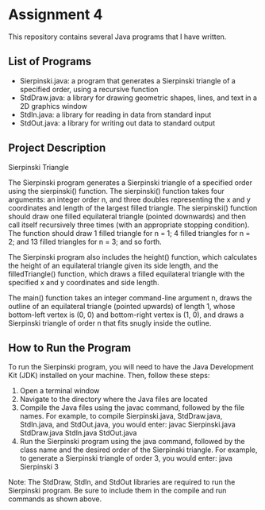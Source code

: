 # Assignment 4

This repository contains several Java programs that I have written.

## List of Programs

- Sierpinski.java: a program that generates a Sierpinski triangle of a specified order, using a recursive function
- StdDraw.java: a library for drawing geometric shapes, lines, and text in a 2D graphics window
- StdIn.java: a library for reading in data from standard input
- StdOut.java: a library for writing out data to standard output

## Project Description

Sierpinski Triangle

The Sierpinski program generates a Sierpinski triangle of a specified order using the sierpinski() function. The sierpinski() function takes four arguments: an integer order n, and three doubles representing the x and y coordinates and length of the largest filled triangle. The sierpinski() function should draw one filled equilateral triangle (pointed downwards) and then call itself recursively three times (with an appropriate stopping condition). The function should draw 1 filled triangle for n = 1; 4 filled triangles for n = 2; and 13 filled triangles for n = 3; and so forth.

The Sierpinski program also includes the height() function, which calculates the height of an equilateral triangle given its side length, and the filledTriangle() function, which draws a filled equilateral triangle with the specified x and y coordinates and side length.

The main() function takes an integer command-line argument n, draws the outline of an equilateral triangle (pointed upwards) of length 1, whose bottom-left vertex is (0, 0) and bottom-right vertex is (1, 0), and draws a Sierpinski triangle of order n that fits snugly inside the outline.

## How to Run the Program

To run the Sierpinski program, you will need to have the Java Development Kit (JDK) installed on your machine. Then, follow these steps:

1. Open a terminal window
2. Navigate to the directory where the Java files are located
3. Compile the Java files using the javac command, followed by the file names. For example, to compile Sierpinski.java, StdDraw.java, StdIn.java, and StdOut.java, you would enter:
    javac Sierpinski.java StdDraw.java StdIn.java StdOut.java
4. Run the Sierpinski program using the java command, followed by the class name and the desired order of the Sierpinski triangle. For example, to generate a Sierpinski triangle of order 3, you would enter:
    java Sierpinski 3

Note: The StdDraw, StdIn, and StdOut libraries are required to run the Sierpinski program. Be sure to include them in the compile and run commands as shown above.
